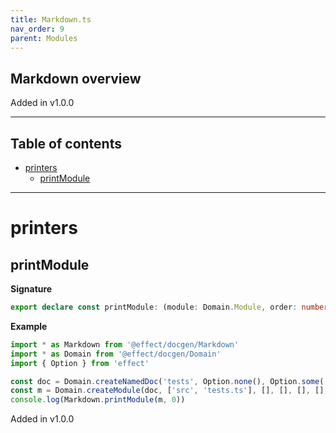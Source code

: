 ```yaml
---
title: Markdown.ts
nav_order: 9
parent: Modules
---
```


## Markdown overview

Added in v1.0.0

---

<h2 class="text-delta">Table of contents</h2>

- [printers](#printers)
  - [printModule](#printmodule)

---

# printers

## printModule

**Signature**

```ts
export declare const printModule: (module: Domain.Module, order: number) => string
```

**Example**

```ts
import * as Markdown from '@effect/docgen/Markdown'
import * as Domain from '@effect/docgen/Domain'
import { Option } from 'effect'

const doc = Domain.createNamedDoc('tests', Option.none(), Option.some('1.0.0'), false, [], Option.none())
const m = Domain.createModule(doc, ['src', 'tests.ts'], [], [], [], [], [], [], [])
console.log(Markdown.printModule(m, 0))
```

Added in v1.0.0
